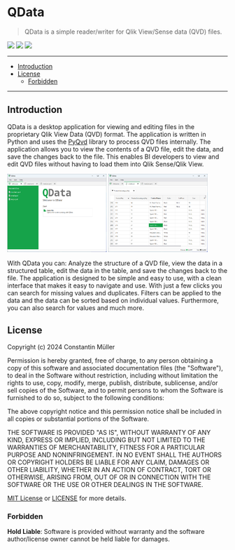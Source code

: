 # QData

> QData is a simple reader/writer for Qlik View/Sense data (QVD) files.

![](https://img.shields.io/badge/Python-white?logo=python)
![](https://img.shields.io/badge/PySide-white?logo=qt)
![](https://img.shields.io/badge/Qlik%20Sense-green?logo=qlik)

---

- [Introduction](#introduction)
- [License](#license)
  - [Forbidden](#forbidden)

---

## Introduction

QData is a desktop application for viewing and editing files in the proprietary
Qlik View Data (QVD) format. The application is written in Python and uses the
[PyQvd](https://github.com/MuellerConstantin/PyQvd) library to process QVD files
internally. The application allows you to view the contents of a QVD file, edit
the data, and save the changes back to the file. This enables BI developers to
view and edit QVD files without having to load them into Qlik Sense/Qlik View.

<p float="left">
  <img src="docs/images/application-welcome-view.png" width="45%" alt="Welcome View" />
  <img src="docs/images/application-file-view.png" width="45%" alt="File View" />
</p>

With QData you can: Analyze the structure of a QVD file, view the data in a
structured table, edit the data in the table, and save the changes back to the
file. The application is designed to be simple and easy to use, with a clean
interface that makes it easy to navigate and use. With just a few clicks you
can search for missing values and duplicates. Filters can be applied to the
data and the data can be sorted based on individual values. Furthermore, you
can also search for values and much more.

## License

Copyright (c) 2024 Constantin Müller

Permission is hereby granted, free of charge, to any person obtaining a copy
of this software and associated documentation files (the "Software"), to deal
in the Software without restriction, including without limitation the rights
to use, copy, modify, merge, publish, distribute, sublicense, and/or sell
copies of the Software, and to permit persons to whom the Software is
furnished to do so, subject to the following conditions:

The above copyright notice and this permission notice shall be included in all
copies or substantial portions of the Software.

THE SOFTWARE IS PROVIDED "AS IS", WITHOUT WARRANTY OF ANY KIND, EXPRESS OR
IMPLIED, INCLUDING BUT NOT LIMITED TO THE WARRANTIES OF MERCHANTABILITY,
FITNESS FOR A PARTICULAR PURPOSE AND NONINFRINGEMENT. IN NO EVENT SHALL THE
AUTHORS OR COPYRIGHT HOLDERS BE LIABLE FOR ANY CLAIM, DAMAGES OR OTHER
LIABILITY, WHETHER IN AN ACTION OF CONTRACT, TORT OR OTHERWISE, ARISING FROM,
OUT OF OR IN CONNECTION WITH THE SOFTWARE OR THE USE OR OTHER DEALINGS IN THE
SOFTWARE.

[MIT License](https://opensource.org/licenses/MIT) or [LICENSE](LICENSE) for
more details.

### Forbidden

**Hold Liable**: Software is provided without warranty and the software
author/license owner cannot be held liable for damages.
